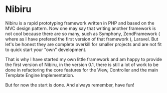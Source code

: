 # Nibiru

Nibiru is a rapid prototyping framework written in PHP and based on the MVC design pattern. Now one may say that writing another framework is not cool because there are so many, such as Symphony, ZendFramework ( where as I have prefered the first version of that framework ), Laravel. But let's be honest they are complete overkill for smaller projects and are not fit to quick start your "own" development.

That is why I have started my own little framework and am happy to provide the first version of Nibiru, in the version 0.1, there is still a lot of work to be done in refactoring the core features for the View, Controller and the main Template Engine Implementation.

But for now the start is done. And always remember, have fun!
